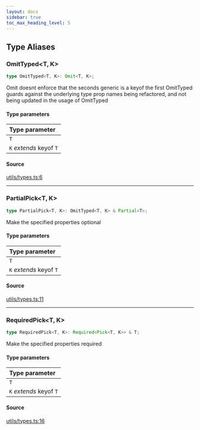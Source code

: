 ```yaml
---
layout: docs
sidebar: true
toc_max_heading_level: 5
---
```


## Type Aliases

### OmitTyped\<T, K\>

```ts
type OmitTyped<T, K>: Omit<T, K>;
```

Omit doesnt enforce that the seconds generic is a keyof the first
OmitTyped guards against the underlying type prop names
being refactored, and not being updated in the usage of OmitTyped

#### Type parameters

| Type parameter          |
| :---------------------- |
| `T`                     |
| `K` _extends_ keyof `T` |

#### Source

[utils/types.ts:6](https://github.com/OffchainLabs/arbitrum-sdk/blob/b8d7b712331a78aa8e789c06496a2586170ad5d3/src/lib/utils/types.ts#L6)

---

### PartialPick\<T, K\>

```ts
type PartialPick<T, K>: OmitTyped<T, K> & Partial<T>;
```

Make the specified properties optional

#### Type parameters

| Type parameter          |
| :---------------------- |
| `T`                     |
| `K` _extends_ keyof `T` |

#### Source

[utils/types.ts:11](https://github.com/OffchainLabs/arbitrum-sdk/blob/b8d7b712331a78aa8e789c06496a2586170ad5d3/src/lib/utils/types.ts#L11)

---

### RequiredPick\<T, K\>

```ts
type RequiredPick<T, K>: Required<Pick<T, K>> & T;
```

Make the specified properties required

#### Type parameters

| Type parameter          |
| :---------------------- |
| `T`                     |
| `K` _extends_ keyof `T` |

#### Source

[utils/types.ts:16](https://github.com/OffchainLabs/arbitrum-sdk/blob/b8d7b712331a78aa8e789c06496a2586170ad5d3/src/lib/utils/types.ts#L16)
